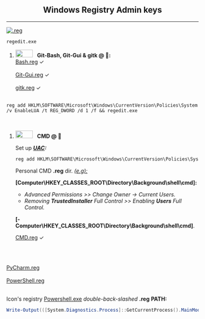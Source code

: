 <div align="center"><h2><b>Windows Registry Admin keys</h2></div></b>

---
<div align="left">

[![.reg](https://img.shields.io/badge/Windows-0078D6?style=flat&logo=windows&logoColor=white)](https://learn.microsoft.com/en-us/windows-server/administration/windows-commands/reg)

</div>

``` CMD
regedit.exe
```

1. <img src="https://img.shields.io/badge/Git-d1530a.svg?style=flat&logo=git&logoColor=white" width="45" height="20"> &nbsp; <b>Git-Bash, Git-Gui & gitk @ &#x1F4C1;:</b><br>
[Bash.reg](https://github.com/EstebanMqz/Registries/blob/main/bash.reg) &#10003; <br><br>
[Git-Gui.reg](https://github.com/EstebanMqz/Registries/blob/main/bash.reg) &#10003; <br><br>
[gitk.reg](https://github.com/EstebanMqz/Registries/blob/main/bash.reg) &#10003; <br><br>

``` CMD
reg add HKLM\SOFTWARE\Microsoft\Windows\CurrentVersion\Policies\System /v EnableLUA /t REG_DWORD /d 1 /f && regedit.exe
```
<br>

1. <img src="https://img.shields.io/badge/CMD-000000.svg?style=flat&logo=windows-terminal&logoColor=white" width="45" height="20"> &nbsp; <b>CMD @ &#x1F4C1;</b><br>

    Set up <b><i>[UAC](https://learn.microsoft.com/en-us/windows/security/application-security/application-control/user-account-control/):</b></i>


    ``` cmd
    reg add HKLM\SOFTWARE\Microsoft\Windows\CurrentVersion\Policies\System /v ConsentPromptBehaviorAdmin /t REG_DWORD /d 2 /f
    ```

    Personal CMD <b>.reg</b> dir. <i><u>(e.g):</i></u><br>

    <b>[Computer\HKEY_CLASSES_ROOT\Directory\Background\shell\cmd]:</b><br>

    + <i>Advanced Permissions >> Change Owner &rarr; Current Users.<br>
    + Removing <b>TrustedInstaller</b> Full Control >> Enabling <b>Users</b> Full Control.</i><br>

    <b>[-Computer\HKEY_CLASSES_ROOT\Directory\Background\shell\cmd]</b>.

    [CMD.reg](https://github.com/EstebanMqz/Registries/blob/main/CMD.reg) &#10003; 

<br><br>



[PyCharm.reg](https://github.com/EstebanMqz/Registries/blob/main/PyCharm) <br><br>
[PowerShell.reg](https://github.com/EstebanMqz/Registries/blob/main/PowerShell) <br><br>

<span style="font-size: 14px;">

Icon's registry [Powershell.exe](https://github.com/PowerShell/PowerShell) <i>double-back-slashed <b></i>.reg</b></i> <b>PATH:</b></span>

``` powershell
Write-Output(([System.Diagnostics.Process]::GetCurrentProcess().MainModule.FileName)).replace('\', '\\') #PowerShell terminal
```
